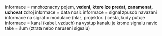 informace = mnohoznacny pojem, **vedeni, ktere lze predat, zanamenat, uchovat**
zdroj informace = data
nosic informace = signal
zpusob navazani informace na signal = modulace (hlas, projektor..)
cesta, kudy putuje informace = kanal (kabel, vzduch)
na vystup kanalu je krome signalu navic take = šum (ztrata nebo naruseni signalu)

